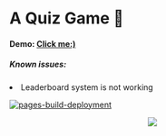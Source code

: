 
# A Quiz Game 🍇
<h4>Demo: <a href="https://talmkg.github.io/Quizzy/">Click me:)</a><h4>
<h5>Known issues:</h5><li>Leaderboard system is not working</li>

  
[![pages-build-deployment](https://github.com/talmkg/Quizzy/actions/workflows/pages/pages-build-deployment/badge.svg)](https://github.com/talmkg/Quizzy/actions/workflows/pages/pages-build-deployment)


<p align="center">
  <img src="https://i.pinimg.com/originals/8f/87/fe/8f87fefbaa14d9c9612860d15aace7c9.gif"/>
</p>
